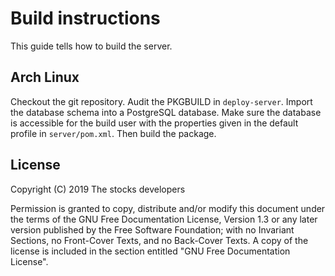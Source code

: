 # Build instructions

This guide tells how to build the server.

## Arch Linux

Checkout the git repository. Audit the PKGBUILD in `deploy-server`. Import the
database schema into a PostgreSQL database. Make sure the database is accessible
for the build user with the properties given in the default profile in
`server/pom.xml`. Then build the package.

## License

Copyright (C)  2019  The stocks developers

Permission is granted to copy, distribute and/or modify this document
under the terms of the GNU Free Documentation License, Version 1.3
or any later version published by the Free Software Foundation;
with no Invariant Sections, no Front-Cover Texts, and no Back-Cover Texts.
A copy of the license is included in the section entitled "GNU
Free Documentation License".